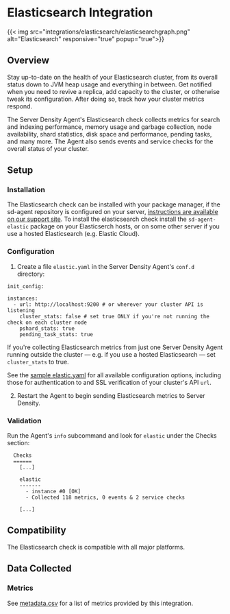 # Elasticsearch Integration
{{< img src="integrations/elasticsearch/elasticsearchgraph.png" alt="Elasticsearch" responsive="true" popup="true">}}

## Overview

Stay up-to-date on the health of your Elasticsearch cluster, from its overall status down to JVM heap usage and everything in between. Get notified when you need to revive a replica, add capacity to the cluster, or otherwise tweak its configuration. After doing so, track how your cluster metrics respond.

The Server Density Agent's Elasticsearch check collects metrics for search and indexing performance, memory usage and garbage collection, node availability, shard statistics, disk space and performance, pending tasks, and many more. The Agent also sends events and service checks for the overall status of your cluster.

## Setup
### Installation

The Elasticsearch check can be installed with your package manager, if the sd-agent repository is configured on your server, [instructions are available on our support site](https://support.serverdensity.com/hc/en-us/search?query=elasticsearch). To install the elasticsearch check install the `sd-agent-elastic` package on your Elasticserch hosts, or on some other server if you use a hosted Elasticsearch (e.g. Elastic Cloud).

### Configuration

1. Create a file `elastic.yaml` in the Server Density Agent's `conf.d` directory:

```
init_config:

instances:
  - url: http://localhost:9200 # or wherever your cluster API is listening
    cluster_stats: false # set true ONLY if you're not running the check on each cluster node
    pshard_stats: true
    pending_task_stats: true
```

If you're collecting Elasticsearch metrics from just one Server Density Agent running outside the cluster — e.g. if you use a hosted Elasticsearch — set `cluster_stats` to true.

See the [sample elastic.yaml](conf.yaml.example) for all available configuration options, including those for authentication to and SSL verification of your cluster's API `url`.

2. Restart the Agent to begin sending Elasticsearch metrics to Server Density.

### Validation

Run the Agent's `info` subcommand and look for `elastic` under the Checks section:

```
  Checks
  ======
    [...]

    elastic
    -------
      - instance #0 [OK]
      - Collected 118 metrics, 0 events & 2 service checks

    [...]
```

## Compatibility

The Elasticsearch check is compatible with all major platforms.

## Data Collected
### Metrics

See [metadata.csv](metadata.csv) for a list of metrics provided by this integration.

